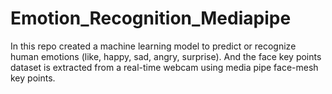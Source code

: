 # Emotion_Recognition_Mediapipe
In this repo created a machine learning model to predict or recognize human emotions (like, happy, sad, angry, surprise). And the face key points dataset is extracted from a real-time webcam using media pipe face-mesh key points.
